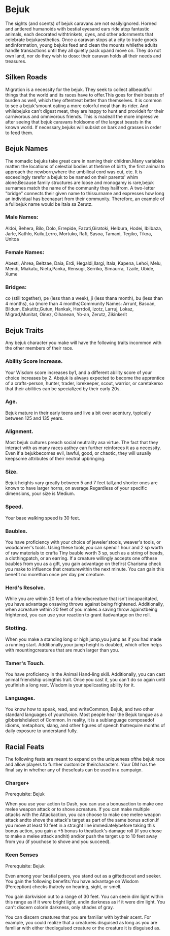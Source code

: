 # Bejuk

The sights (and scents) of bejuk caravans are not easilyignored. Horned and antlered humanoids with bestial eyesand ears ride atop fantastic animals, each decorated withtrinkets, dyes, and other adornments that celebrate bejukaesthetics. Once a caravan stops at a city to trade goods andinformation, young bejuks feed and clean the mounts whilethe adults handle transactions until they all quietly pack upand move on. They do not own land, nor do they wish to doso: their caravan holds all their needs and treasures.

## Silken Roads

Migration is a necessity for the bejuk. They seek to collect allbeautiful things that the world and its races have to offer.This goes for their beasts of burden as well, which they oftentreat better than themselves. It is common to see a bejuk'smount eating a more colorful meal than its rider. And whilebejuks can't digest meat, they are happy to hunt and provideit for their carnivorous and omnivorous friends. This is madeall the more impressive after seeing that bejuk caravans holdsome of the largest beasts in the known world. If necessary,bejuks will subsist on bark and grasses in order to feed them.

## Bejuk Names

The nomadic bejuks take great care in naming their children.Many variables matter: the locations of celestial bodies at thetime of birth, the first animal to approach the newborn,where the umbilical cord was cut, etc. It is exceedingly rarefor a bejuk to be named on their parents' whim alone.Because family structures are loose and monogamy is rare,bejuk surnames match the name of the community they hailfrom. A two-letter "bridge" connects their given name to thissurname and expresses how long an individual has beenapart from their community. Therefore, an example of a fullbejuk name would be Itala sa Zerutz.

### Male Names: 


Aldoi, Behera, Bilo, Dolo, Errepide, Fazati,Giratoki, Helbura, Hodei, Ibilbaza, Jarle, Kathlo, Kuilu,Lerro, Mortuko, Rafi, Sasoa, Tamani, Tegiko, Tikoa, Unitoa

### Female Names: 

Abesti, Ahrea, Beltzae, Daia, Erdi, Hegaldi,Ilargi, Itala, Kapena, Lehoi, Melu, Mendi, Miakatu, Nietu,Panka, Rensugi, Serriko, Simaurra, Tzaile, Ubide, Xume

### Bridges: 

co (still together), pe (less than a week), ji (less thana month), bu (less than 4 months), sa (more than 4 months)Community Names: Arrunt, Basoan, Bildum, Eskutitz,Gutun, Hankak, Herrdoil, Izotz, Larruj, Lokaz, Migrad,Munitat, Oinez, Oihanean, Yo-an, Zerutz, Zikinkerit

## Bejuk Traits

Any bejuk character you make will have the following traits incommon with the other members of their race.

### Ability Score Increase. 

Your Wisdom score increases by1, and a different ability score of your choice increases by 2. Abejuk is always expected to become the apprentice of a crafts-person, hunter, trader, lorekeeper, scout, warrior, or caretakerso that their abilities can be specialized by their early 20s.

### Age. 

Bejuk mature in their early teens and live a bit over acentury, typically between 125 and 135 years.

### Alignment. 

Most bejuk cultures preach social neutrality asa virtue. The fact that they interact with as many races asthey can further reinforces it as a necessity. Even if a bejukbecomes evil, lawful, good, or chaotic, they will usually keepsome attributes of their neutral upbringing.

### Size. 

Bejuk heights vary greatly between 5 and 7 feet tall,and shorter ones are known to have larger horns, on average.Regardless of your specific dimensions, your size is Medium.

### Speed. 

Your base walking speed is 30 feet.

### Baubles. 

You have proficiency with your choice of jeweler'stools, weaver's tools, or woodcarver's tools. Using these tools,you can spend 1 hour and 2 sp worth of raw materials to crafta Tiny bauble worth 3 sp, such as a string of beads, a clothingpatch, or an earring. If a creature willingly accepts one ofthese baubles from you as a gift, you gain advantage on thefirst Charisma check you make to influence that creaturewithin the next minute. You can gain this benefit no morethan once per day per creature.

### Herd's Resolve. 

While you are within 20 feet of a friendlycreature that isn't incapacitated, you have advantage onsaving throws against being frightened. Additionally, when acreature within 20 feet of you makes a saving throw againstbeing frightened, you can use your reaction to grant itadvantage on the roll.

### Stotting. 

When you make a standing long or high jump,you jump as if you had made a running start. Additionally,your jump height is doubled, which often helps with mountingcreatures that are much larger than you.

### Tamer's Touch. 

You have proficiency in the Animal Hand-ling skill. Additionally, you can cast animal friendship usingthis trait. Once you cast it, you can't do so again until youfinish a long rest. Wisdom is your spellcasting ability for it.

### Languages. 

You know how to speak, read, and writeCommon, Bejuk, and two other standard languages of yourchoice. Most people hear the Bejuk tongue as a gibberishdialect of Common. In reality, it is a sublanguage composedof idioms, metaphors, slang, and other figures of speech thatrequire months of daily exposure to understand fully.

## Racial Feats

The following feats are meant to expand on the uniqueness ofthe bejuk race and allow players to further customize theircharacters. Your DM has the final say in whether any of thesefeats can be used in a campaign.

### Charger+

Prerequisite: Bejuk

When you use your action to Dash, you can use a bonusaction to make one melee weapon attack or to shove acreature. If you can make multiple attacks with the Attackaction, you can choose to make one melee weapon attack andto shove the attack's target as part of the same bonus action.If you move at least 10 feet in a straight line immediatelybefore taking this bonus action, you gain a +5 bonus to theattack's damage roll (if you chose to make a melee attack andhit) and/or push the target up to 10 feet away from you (if youchose to shove and you succeed).

### Keen Senses

Prerequisite: Bejuk

Even among your bestial peers, you stand out as a giftedscout and seeker. You gain the following benefits:You have advantage on Wisdom (Perception) checks thatrely on hearing, sight, or smell.

You gain darkvision out to a range of 30 feet. You can seein dim light within this range as if it were bright light, andin darkness as if it were dim light. You can't discern colorin darkness, only shades of gray.

You can discern creatures that you are familiar with bytheir scent. For example, you could realize that a creatureis disguised as long as you are familiar with either thedisguised creature or the creature it is disguised as.

